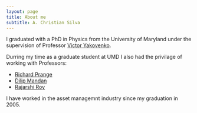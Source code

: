 ```yaml
---
layout: page
title: About me
subtitle: A. Christian Silva
---
```


I graduated with a PhD in Physics from the University of Maryland under the supervision of Professor [Victor Yakovenko](http://physics.umd.edu/~yakovenk/econophysics/). 

Durring my time as a graduate student at UMD I also had the privilage of working with Professors:

- [Richard Prange](http://www.umdphysics.umd.edu/about-us/awards/2-uncategorised/263-prangeprize.html)
- [Dilip Mandan](http://www.rhsmith.umd.edu/directory/dilip-b-madan)
- [Rajarshi Roy](http://www.ipr.umd.edu/~rroy/)

I have worked in the asset managemnt industry since my graduation in 2005.
